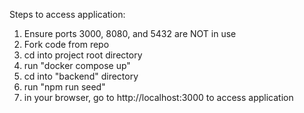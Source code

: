 Steps to access application:
1. Ensure ports 3000, 8080, and 5432 are NOT in use
2. Fork code from repo
3. cd into project root directory
4. run "docker compose up"
5. cd into "backend" directory
5. run "npm run seed"
6. in your browser, go to http://localhost:3000 to access application
